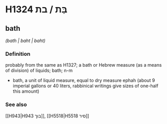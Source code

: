 # H1324 בַּת / בת

## bath

_(bath | baht | baht)_

### Definition

probably from the same as H1327; a bath or Hebrew measure (as a means of division) of liquids; bath; n-m

- bath, a unit of liquid measure, equal to dry measure ephah (about 9 imperial gallons or 40 liters, rabbinical writings give sizes of one-half this amount)

### See also

[[H943|H943 בוך]], [[H5518|H5518 סיר]]
